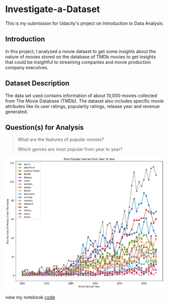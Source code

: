 # Investigate-a-Dataset
 This is my submission for Udacity's project on Introduction to Data Analysis.


## Introduction
In this project, I analyzed a movie dataset to get some insights about the nature of movies stored on the database of TMDb movies to get insights that could be insightful to streaming companies and movie production company executves.

## Dataset Description
The data set used contains information of about 10,000 movies collected from The Movie Database (TMDb). The dataset also includes specific movie attributes like its user ratings, popularity ratings, release year and revenue generated.

## Question(s) for Analysis


> What are the features of popular movies?


> Which genres are most popular from year to year?


![visualization](visualization.png)

view my notebook [code](https://github.com/GilbertReviews/Investigate-a-Dataset/blob/main/investigate%20dataset%20project/Project_Notebook.ipynb) 
